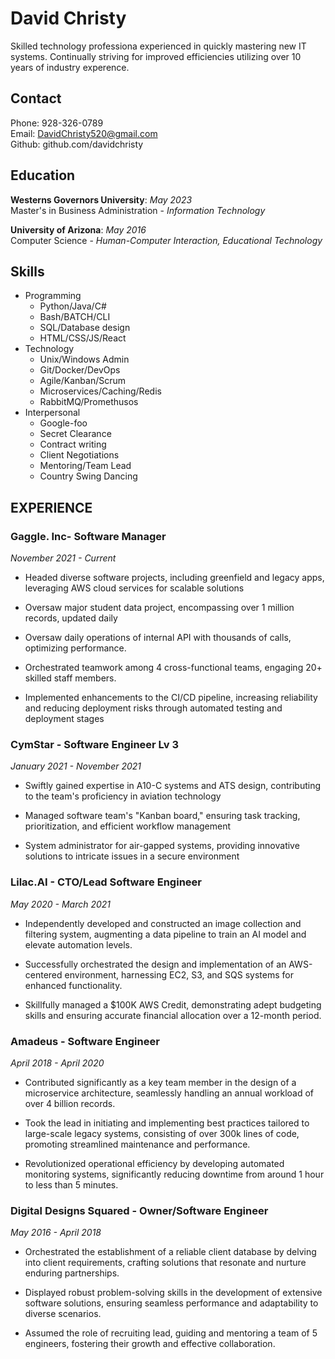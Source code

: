 # David Christy
Skilled technology professiona experienced in quickly mastering new IT systems. Continually striving for improved efficiencies utilizing over 10 years of industry experence.

## Contact
Phone: 928-326-0789 <br>
Email: DavidChristy520@gmail.com <br>
Github: github.com/davidchristy <br>

## Education
**Westerns Governors University**:  _May 2023_ </br>
Master's in Business Administration - _Information Technology_

**University of Arizona**: _May 2016_ <br>
Computer Science - _Human-Computer Interaction, Educational Technology_

## Skills
- Programming
  - Python/Java/C#
  - Bash/BATCH/CLI
  - SQL/Database design
  - HTML/CSS/JS/React
- Technology
  - Unix/Windows Admin
  - Git/Docker/DevOps
  - Agile/Kanban/Scrum 
  - Microservices/Caching/Redis 
  - RabbitMQ/Promethusos
- Interpersonal
  - Google-foo
  - Secret Clearance 
  - Contract writing
  - Client Negotiations
  - Mentoring/Team Lead 
  - Country Swing Dancing




## EXPERIENCE
### Gaggle. Inc- Software Manager 
_November 2021 - Current_

- Headed diverse software projects, including greenfield and legacy apps, leveraging AWS cloud services for scalable solutions

- Oversaw major student data project, encompassing over 1 million records, updated daily

- Oversaw daily operations of internal API with thousands of calls, optimizing performance.

- Orchestrated teamwork among 4 cross-functional teams, engaging 20+ skilled staff members.

- Implemented enhancements to the CI/CD pipeline, increasing reliability and reducing deployment risks through automated testing and deployment stages

### CymStar - Software Engineer Lv 3
_January 2021 - November 2021_

- Swiftly gained expertise in A10-C systems and ATS design, contributing to the team's proficiency in aviation technology

- Managed software team's "Kanban board," ensuring task tracking, prioritization, and efficient workflow management

- System administrator for air-gapped systems, providing innovative solutions to intricate issues in a secure environment



### Lilac.AI - CTO/Lead Software Engineer
_May 2020 - March 2021_ 

- Independently developed and constructed an image collection and filtering system, augmenting a data pipeline to train an AI model and elevate automation levels.

- Successfully orchestrated the design and implementation of an AWS-centered environment, harnessing EC2, S3, and SQS systems for enhanced functionality.

- Skillfully managed a $100K AWS Credit, demonstrating adept budgeting skills and ensuring accurate financial allocation over a 12-month period.

### Amadeus - Software Engineer
_April 2018 - April 2020_

- Contributed significantly as a key team member in the design of a microservice architecture, seamlessly handling an annual workload of over 4 billion records.

- Took the lead in initiating and implementing best practices tailored to large-scale legacy systems, consisting of over 300k lines of code, promoting streamlined maintenance and performance.

- Revolutionized operational efficiency by developing automated monitoring systems, significantly reducing downtime from around 1 hour to less than 5 minutes.

### Digital Designs Squared - Owner/Software Engineer
_May 2016 - April 2018_

- Orchestrated the establishment of a reliable client database by delving into client requirements, crafting solutions that resonate and nurture enduring partnerships.

- Displayed robust problem-solving skills in the development of extensive software solutions, ensuring seamless performance and adaptability to diverse scenarios.

- Assumed the role of recruiting lead, guiding and mentoring a team of 5 engineers, fostering their growth and effective collaboration.